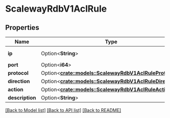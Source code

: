 # ScalewayRdbV1AclRule

## Properties

Name | Type | Description | Notes
------------ | ------------- | ------------- | -------------
**ip** | Option<**String**> | (IP network) | [optional]
**port** | Option<**i64**> |  | [optional]
**protocol** | Option<[**crate::models::ScalewayRdbV1AclRuleProtocol**](scaleway.rdb.v1.ACLRule.Protocol.md)> |  | [optional]
**direction** | Option<[**crate::models::ScalewayRdbV1AclRuleDirection**](scaleway.rdb.v1.ACLRule.Direction.md)> |  | [optional]
**action** | Option<[**crate::models::ScalewayRdbV1AclRuleAction**](scaleway.rdb.v1.ACLRule.Action.md)> |  | [optional]
**description** | Option<**String**> |  | [optional]

[[Back to Model list]](../README.md#documentation-for-models) [[Back to API list]](../README.md#documentation-for-api-endpoints) [[Back to README]](../README.md)


